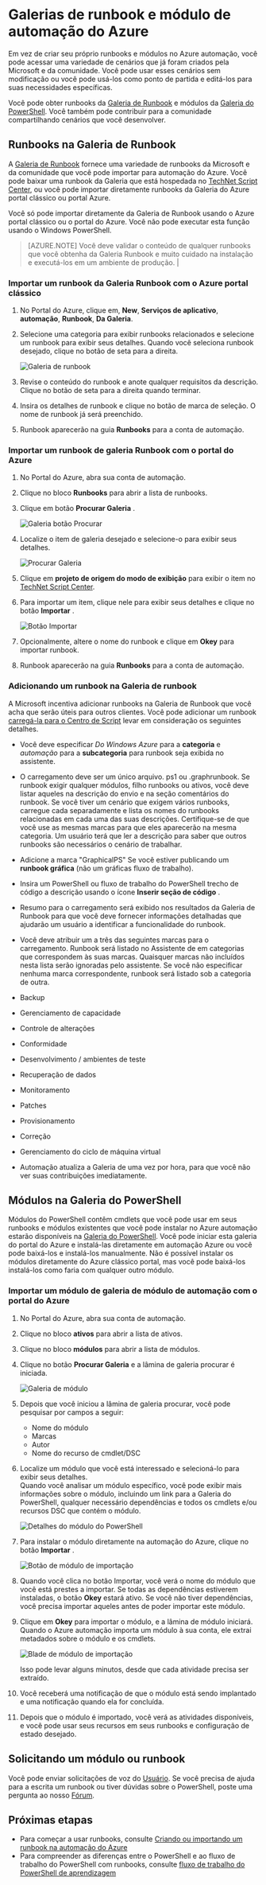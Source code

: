 <properties
    pageTitle="Galerias de runbook e módulo de automação do Azure | Microsoft Azure"
    description="Módulos da Microsoft e da comunidade e runbooks estão disponíveis para a instalação e uso em seu ambiente de automação do Azure.  Este artigo descreve como você pode acessar esses recursos e contribuam seus runbooks na Galeria."
    services="automation"
    documentationCenter=""
    authors="mgoedtel"
    manager="jwhit"
    editor="tysonn" />
<tags
    ms.service="automation"
    ms.devlang="na"
    ms.topic="article"
    ms.tgt_pltfrm="na"
    ms.workload="infrastructure-services"
    ms.date="09/18/2016"
    ms.author="magoedte;bwren" />


# <a name="runbook-and-module-galleries-for-azure-automation"></a>Galerias de runbook e módulo de automação do Azure

Em vez de criar seu próprio runbooks e módulos no Azure automação, você pode acessar uma variedade de cenários que já foram criados pela Microsoft e da comunidade.  Você pode usar esses cenários sem modificação ou você pode usá-los como ponto de partida e editá-los para suas necessidades específicas.

Você pode obter runbooks da [Galeria de Runbook](#runbooks-in-runbook-gallery) e módulos da [Galeria do PowerShell](#modules-in-powerShell-gallery).  Você também pode contribuir para a comunidade compartilhando cenários que você desenvolver.

## <a name="runbooks-in-runbook-gallery"></a>Runbooks na Galeria de Runbook

A [Galeria de Runbook](http://gallery.technet.microsoft.com/scriptcenter/site/search?f[0].Type=RootCategory&f[0].Value=WindowsAzure&f[1].Type=SubCategory&f[1].Value=WindowsAzure_automation&f[1].Text=Automation) fornece uma variedade de runbooks da Microsoft e da comunidade que você pode importar para automação do Azure. Você pode baixar uma runbook da Galeria que está hospedada no [TechNet Script Center](http://gallery.technet.microsoft.com/), ou você pode importar diretamente runbooks da Galeria do Azure portal clássico ou portal Azure.

Você só pode importar diretamente da Galeria de Runbook usando o Azure portal clássico ou o portal do Azure. Você não pode executar esta função usando o Windows PowerShell.

>[AZURE.NOTE] Você deve validar o conteúdo de qualquer runbooks que você obtenha da Galeria Runbook e muito cuidado na instalação e executá-los em um ambiente de produção. |

### <a name="to-import-a-runbook-from-the-runbook-gallery-with-the-azure-classic-portal"></a>Importar um runbook da Galeria Runbook com o Azure portal clássico

1. No Portal do Azure, clique em, **New**, **Serviços de aplicativo**, **automação**, **Runbook**, **Da Galeria**.
2. Selecione uma categoria para exibir runbooks relacionados e selecione um runbook para exibir seus detalhes. Quando você seleciona runbook desejado, clique no botão de seta para a direita.

    ![Galeria de runbook](media/automation-runbook-gallery/runbook-gallery.png)

3. Revise o conteúdo do runbook e anote qualquer requisitos da descrição. Clique no botão de seta para a direita quando terminar.
4. Insira os detalhes de runbook e clique no botão de marca de seleção. O nome de runbook já será preenchido.
5. Runbook aparecerão na guia **Runbooks** para a conta de automação.

### <a name="to-import-a-runbook-from-the-runbook-gallery-with-the-azure-portal"></a>Importar um runbook de galeria Runbook com o portal do Azure

1. No Portal do Azure, abra sua conta de automação.
2. Clique no bloco **Runbooks** para abrir a lista de runbooks.
3. Clique em botão **Procurar Galeria** .

    ![Galeria botão Procurar](media/automation-runbook-gallery/browse-gallery-button.png)

4. Localize o item de galeria desejado e selecione-o para exibir seus detalhes.

    ![Procurar Galeria](media/automation-runbook-gallery/browse-gallery.png)

4. Clique em **projeto de origem do modo de exibição** para exibir o item no [TechNet Script Center](http://gallery.technet.microsoft.com/).
5. Para importar um item, clique nele para exibir seus detalhes e clique no botão **Importar** .

    ![Botão Importar](media/automation-runbook-gallery/gallery-item-detail.png)

6. Opcionalmente, altere o nome do runbook e clique em **Okey** para importar runbook.
5. Runbook aparecerão na guia **Runbooks** para a conta de automação.


### <a name="adding-a-runbook-to-the-runbook-gallery"></a>Adicionando um runbook na Galeria de runbook

A Microsoft incentiva adicionar runbooks na Galeria de Runbook que você acha que serão úteis para outros clientes.  Você pode adicionar um runbook [carregá-la para o Centro de Script](http://gallery.technet.microsoft.com/site/upload) levar em consideração os seguintes detalhes.

- Você deve especificar *Do Windows Azure* para a **categoria** e *automação* para a **subcategoria** para runbook seja exibida no assistente.  

- O carregamento deve ser um único arquivo. ps1 ou .graphrunbook.  Se runbook exigir qualquer módulos, filho runbooks ou ativos, você deve listar aqueles na descrição do envio e na seção comentários do runbook.  Se você tiver um cenário que exigem vários runbooks, carregue cada separadamente e lista os nomes do runbooks relacionadas em cada uma das suas descrições. Certifique-se de que você use as mesmas marcas para que eles aparecerão na mesma categoria. Um usuário terá que ler a descrição para saber que outros runbooks são necessários o cenário de trabalhar.

- Adicione a marca "GraphicalPS" Se você estiver publicando um **runbook gráfica** (não um gráficas fluxo de trabalho). 

- Insira um PowerShell ou fluxo de trabalho do PowerShell trecho de código a descrição usando o ícone **Inserir seção de código** .

- Resumo para o carregamento será exibido nos resultados da Galeria de Runbook para que você deve fornecer informações detalhadas que ajudarão um usuário a identificar a funcionalidade do runbook.

- Você deve atribuir um a três das seguintes marcas para o carregamento.  Runbook será listado no Assistente de em categorias que correspondem às suas marcas.  Quaisquer marcas não incluídos nesta lista serão ignoradas pelo assistente. Se você não especificar nenhuma marca correspondente, runbook será listado sob a categoria de outra.

 - Backup
 - Gerenciamento de capacidade
 - Controle de alterações
 - Conformidade
 - Desenvolvimento / ambientes de teste
 - Recuperação de dados
 - Monitoramento
 - Patches
 - Provisionamento
 - Correção
 - Gerenciamento do ciclo de máquina virtual


- Automação atualiza a Galeria de uma vez por hora, para que você não ver suas contribuições imediatamente.

## <a name="modules-in-powershell-gallery"></a>Módulos na Galeria do PowerShell

Módulos do PowerShell contêm cmdlets que você pode usar em seus runbooks e módulos existentes que você pode instalar no Azure automação estarão disponíveis na [Galeria do PowerShell](http://www.powershellgallery.com).  Você pode iniciar esta galeria do portal do Azure e instalá-las diretamente em automação Azure ou você pode baixá-los e instalá-los manualmente.  Não é possível instalar os módulos diretamente do Azure clássico portal, mas você pode baixá-los instalá-los como faria com qualquer outro módulo.

### <a name="to-import-a-module-from-the-automation-module-gallery-with-the-azure-portal"></a>Importar um módulo de galeria de módulo de automação com o portal do Azure

1. No Portal do Azure, abra sua conta de automação.
2. Clique no bloco **ativos** para abrir a lista de ativos.
3. Clique no bloco **módulos** para abrir a lista de módulos.
4. Clique no botão **Procurar Galeria** e a lâmina de galeria procurar é iniciada.

    ![Galeria de módulo](media/automation-runbook-gallery/modules-blade.png) <br>
5. Depois que você iniciou a lâmina de galeria procurar, você pode pesquisar por campos a seguir:

   - Nome do módulo
   - Marcas
   - Autor
   - Nome do recurso de cmdlet/DSC

6. Localize um módulo que você está interessado e selecioná-lo para exibir seus detalhes.  
Quando você analisar um módulo específico, você pode exibir mais informações sobre o módulo, incluindo um link para a Galeria do PowerShell, qualquer necessário dependências e todos os cmdlets e/ou recursos DSC que contém o módulo.

    ![Detalhes do módulo do PowerShell](media/automation-runbook-gallery/gallery-item-details-blade.png) <br>

7. Para instalar o módulo diretamente na automação do Azure, clique no botão **Importar** .

    ![Botão de módulo de importação](media/automation-runbook-gallery/module-import-button.png)

8. Quando você clica no botão Importar, você verá o nome do módulo que você está prestes a importar. Se todas as dependências estiverem instaladas, o botão **Okey** estará ativo. Se você não tiver dependências, você precisa importar aqueles antes de poder importar este módulo.
9. Clique em **Okey** para importar o módulo, e a lâmina de módulo iniciará. Quando o Azure automação importa um módulo à sua conta, ele extrai metadados sobre o módulo e os cmdlets.

    ![Blade de módulo de importação](media/automation-runbook-gallery/module-import-blade.png)

    Isso pode levar alguns minutos, desde que cada atividade precisa ser extraído.
10. Você receberá uma notificação de que o módulo está sendo implantado e uma notificação quando ela for concluída.
11. Depois que o módulo é importado, você verá as atividades disponíveis, e você pode usar seus recursos em seus runbooks e configuração de estado desejado.

## <a name="requesting-a-runbook-or-module"></a>Solicitando um módulo ou runbook

Você pode enviar solicitações de voz do [Usuário](https://feedback.azure.com/forums/246290-azure-automation/).  Se você precisa de ajuda para a escrita um runbook ou tiver dúvidas sobre o PowerShell, poste uma pergunta ao nosso [Fórum](http://social.msdn.microsoft.com/Forums/windowsazure/en-US/home?forum=azureautomation&filter=alltypes&sort=lastpostdesc).

## <a name="next-steps"></a>Próximas etapas

- Para começar a usar runbooks, consulte [Criando ou importando um runbook na automação do Azure](automation-creating-importing-runbook.md)
- Para compreender as diferenças entre o PowerShell e ao fluxo de trabalho do PowerShell com runbooks, consulte [fluxo de trabalho do PowerShell de aprendizagem](automation-powershell-workflow.md)
